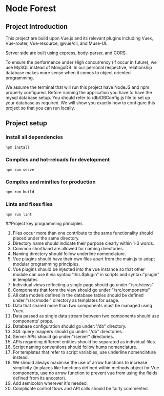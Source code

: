 # Node Forest

## Project Introduction
This project are build upon Vue.js and its relevant 
plugins including Vuex, Vue-router, Vue-resource, 
@vue/cli, and Muse-UI. 

Server side are built using express, body-parser, and CORS. 

To ensure the performance under High concurrency 
(if occur in future), we use MySQL instead of MongoDB. 
In our personal respective, relationship database 
makes more sense when it comes to object oriented programming. 

We assume the terminal that will run this project have NodeJS and npm properly configured.
Before running the application you have to have the mysql database setup. 
You should refer to /db/DBConfig.js file to set up your database as required. 
We will show you exactly how to configure this project so that you 
can run locally. 
## Project setup
### Install all dependencies
```
npm install
```

### Compiles and hot-reloads for development
```
npm run serve
```

### Compiles and minifies for production
```
npm run build
```

### Lints and fixes files
```
npm run lint
```

##Project key programming principles

1. Files occur more than one contribute to the same functionality should 
placed under the same directory. 
2. Directory name should indicate their purpose clearly within 1-3 words. 
3. Common shorthand are allowed for naming directories.
4. Naming directory should follow underline nomenclature.
5. Vue plugins should have their own files apart from the main.js to adapt 
modular programming principles.
6. Vue plugins should be injected into the vue instance so that other module can use 
it via syntax:"this.$plugin" in scripts and syntax:"plugin" in templates. 
7. Individual views reflecting a single page should go under:"/src/views"
8. Components that form the view should go under:"/src/components"
9. All data models defined in the database tables should be defined
under:"/src/model" directory as templates for usage. 
10. Data that shared more than two components must be managed
using Vuex. 
11. Data passed as single data stream between two components should use
components' props. 
12. Database configuration should go under:"/db" directory.
13. SQL query mappers should go under:"/db" directories.
14. Server APIs should go under:"/server" directories. 
15. APIs regarding different entities should be separated as individual files. 
16. Script naming conventions should follow hump ​​nomenclature.
17. For templates that refer to script variables, use underline nomenclature instead. 
18. We should always maximise the use of arrow functions to increase simplicity (in places like functions 
defined within methods object for Vue components, use no arrow function to prevent vue from using the 
fields defined from its ancestor).
19. Add semicolon wherever it's needed. 
20. Complicate control flows and API calls should be fairly commented. 
 